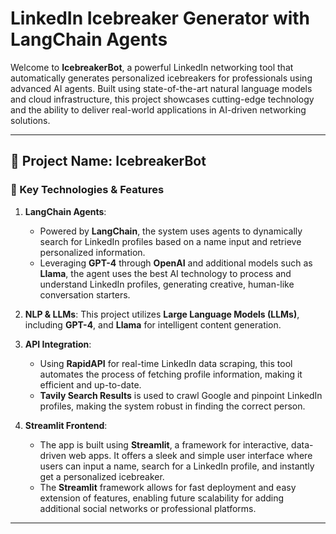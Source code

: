 # LinkedIn Icebreaker Generator with LangChain Agents

Welcome to **IcebreakerBot**, a powerful LinkedIn networking tool that automatically generates personalized icebreakers for professionals using advanced AI agents. Built using state-of-the-art natural language models and cloud infrastructure, this project showcases cutting-edge technology and the ability to deliver real-world applications in AI-driven networking solutions.

---

## 🌟 Project Name: **IcebreakerBot**

### 🚀 Key Technologies & Features

1. **LangChain Agents**:
   - Powered by **LangChain**, the system uses agents to dynamically search for LinkedIn profiles based on a name input and retrieve personalized information.
   - Leveraging **GPT-4** through **OpenAI** and additional models such as **Llama**, the agent uses the best AI technology to process and understand LinkedIn profiles, generating creative, human-like conversation starters.

2. **NLP & LLMs**: This project utilizes **Large Language Models (LLMs)**, including **GPT-4**, and **Llama** for intelligent content generation.

3. **API Integration**:
   - Using **RapidAPI** for real-time LinkedIn data scraping, this tool automates the process of fetching profile information, making it efficient and up-to-date.
   - **Tavily Search Results** is used to crawl Google and pinpoint LinkedIn profiles, making the system robust in finding the correct person.

5. **Streamlit Frontend**:
   - The app is built using **Streamlit**, a framework for interactive, data-driven web apps. It offers a sleek and simple user interface where users can input a name, search for a LinkedIn profile, and instantly get a personalized icebreaker.
   - The **Streamlit** framework allows for fast deployment and easy extension of features, enabling future scalability for adding additional social networks or professional platforms.

---